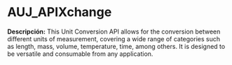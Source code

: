 # AUJ_APIXchange

**Descripción:**
This Unit Conversion API allows for the conversion between different units of measurement, covering a wide range of categories such as length, mass, volume, temperature, time, among others. It is designed to be versatile and consumable from any application.
